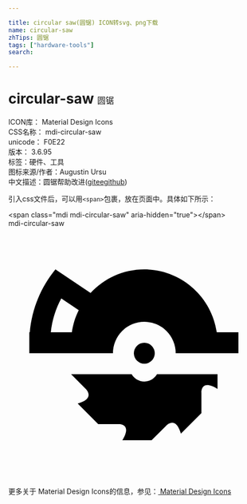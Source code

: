 ```yaml
---

title: circular saw(圆锯) ICON转svg、png下载
name: circular-saw
zhTips: 圆锯
tags: ["hardware-tools"]
search: 

---
```


# circular-saw  <small style="font-size: 60%;font-weight: 100">圆锯</small>


<div class="detail-page">
<p>
<span>
ICON库：
<span class="badge-secondary badge">Material Design Icons</span> 
</span>
<br/>
<span>
CSS名称：
<span class="badge-secondary badge">mdi-circular-saw</span> 
</span>
<br/>
<span>
unicode：
<span class="badge-secondary badge">F0E22</span> 
<copy-btn content='F0E22' btn-title=""></copy-btn>
<copy-btn :content='String.fromCodePoint(parseInt("F0E22", 16))' btn-title="复制U"></copy-btn>
</span>
<br/>
<span>
版本：
<span class="badge-secondary badge">3.6.95</span> 
</span><br/><span>标签：<span class="badge-light badge"><router-link to="/tags/hardware-tools.html">硬件、工具</router-link></span></span>
<br/>
<span>图标来源/作者：<span class="badge-light badge">Augustin Ursu</span></span> 
<br/>
<span class="zh-detail">中文描述：<span class="badge-primary badge">圆锯</span><span class="help-link"><span>帮助改进</span>(<a href="https://gitee.com/liuwave/icon-helper/edit/master/json/material/circular-saw.json" target="_blank" rel="noopener noreferrer">gitee</a><a href="https://github.com/liuwave/icon-helper/edit/master/json/material/circular-saw.json" target="_blank" rel="noopener noreferrer">github</a></span>)</span><br/>
</p>
</div>
<div class="alert alert-dark">
  <i class="mdi mdi-circular-saw mdi-48px"></i>
  <i class="mdi mdi-circular-saw mdi-36px"></i>
  <i class="mdi mdi-circular-saw mdi-24px"></i>
  <i class="mdi mdi-circular-saw mdi-18px"></i>
</div>
<div>
  <p>引入css文件后，可以用<code>&lt;span&gt;</code>包裹，放在页面中。具体如下所示：    
  </p>
  <div class="alert alert-primary" style="font-size: 14px">
    &lt;span class="mdi mdi-circular-saw" aria-hidden="true"&gt;&lt;/span&gt;
    <copy-btn content='<span class="mdi mdi-circular-saw" aria-hidden="true"></span>'></copy-btn>
  </div>
  <div class="alert alert-secondary">
    <i class="mdi mdi-circular-saw"
    style="font-size: 24px"
    aria-hidden="true"></i> mdi-circular-saw
    <copy-btn content="mdi-circular-saw" btn-title="复制图标名称"></copy-btn>
  </div>
</div>
<div id="svg" class="svg-wrap">
<svg xmlns="http://www.w3.org/2000/svg" viewBox="0 0 24 24"><path d="M13,11A1,1 0 0,1 14,12A1,1 0 0,1 13,13A1,1 0 0,1 12,12A1,1 0 0,1 13,11M7.86,6.25C9.14,4.87 10.97,4 13,4C16.5,4 19.44,6.61 19.93,10H22V12H16A3,3 0 0,0 13,9A3,3 0 0,0 10,12H2V10H2.05C2.25,7.73 3.14,5.66 4.5,4L7.86,6.25M6.73,7.89L5.06,6.77C4.53,7.75 4.18,8.84 4.06,10H6.07C6.18,9.25 6.4,8.54 6.73,7.89M7.4,15.4L6,14H11.79C12.03,14.42 12.5,14.7 13,14.7C13.5,14.7 13.97,14.42 14.21,14H20V15.4C18.39,14.42 18.46,15.75 18.46,15.75V17.71L16.5,19.67C16,17.92 15.1,18.9 15.1,18.9L13.7,20.3H10.9C11.88,18.69 10.55,18.76 10.55,18.76H8.59L6.63,16.8C8.38,16.31 7.4,15.4 7.4,15.4Z" /></svg>
</div>
<detail full-name='mdi-circular-saw'></detail>
    
<div><p>更多关于 Material Design Icons的信息，参见：<a target="_blank" href="https://iconhelper.cn/material.html"> Material Design Icons</a>
</p></div>
